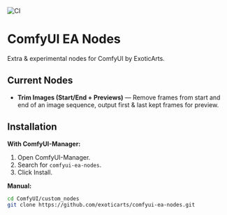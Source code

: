 ![CI](https://github.com/ExoticArts/comfyui-ea-nodes/actions/workflows/ci.yml/badge.svg)

# ComfyUI EA Nodes
Extra & experimental nodes for ComfyUI by ExoticArts.

## Current Nodes
- **Trim Images (Start/End + Previews)** — Remove frames from start and end of an image sequence, output first & last kept frames for preview.


## Installation
**With ComfyUI-Manager:**
1. Open ComfyUI-Manager.
2. Search for `comfyui-ea-nodes`.
3. Click Install.

**Manual:**
```bash
cd ComfyUI/custom_nodes
git clone https://github.com/exoticarts/comfyui-ea-nodes.git
